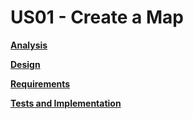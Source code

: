 # US01 - Create a Map

**[Analysis](ysis/US01-analysis.md)** 

**[Design](gn/US01-design.md)**

**[Requirements](irements-engineering/US01-requirements.md)**

**[Tests and Implementation](s-and-implementation/US01-tests-and-implementation.md)**
